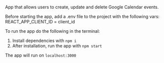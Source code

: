 App that allows users to create, update and delete Google Calendar events.

Before starting the app, add a .env file to the project with the following vars:
    REACT_APP_CLIENT_ID = client_id

To run the app do the following in the terminal:

1. Install dependencies with `npm i`
2. After installation, run the app with `npm start`

The app will run on `localhost:3000`
